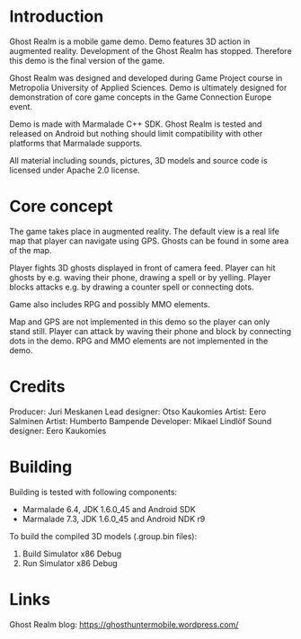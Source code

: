 # Introduction

Ghost Realm is a mobile game demo. Demo features 3D action in augmented reality. Development of the Ghost Realm has stopped. Therefore this demo is the final version of the game.

Ghost Realm was designed and developed during Game Project course in Metropolia University of Applied Sciences. Demo is ultimately designed for demonstration of core game concepts in the Game Connection Europe event.

Demo is made with Marmalade C++ SDK. Ghost Realm is tested and released on Android but nothing should limit compatibility with other platforms that Marmalade supports.

All material including sounds, pictures, 3D models and source code is licensed under Apache 2.0 license.

# Core concept

The game takes place in augmented reality. The default view is a real life map that player can navigate using GPS. Ghosts can be found in some area of the map.

Player fights 3D ghosts displayed in front of camera feed. Player can hit ghosts by e.g. waving their phone, drawing a spell or by yelling. Player blocks attacks e.g. by drawing a counter spell or connecting dots.

Game also includes RPG and possibly MMO elements.

Map and GPS are not implemented in this demo so the player can only stand still. Player can attack by waving their phone and block by connecting dots in the demo. RPG and MMO elements are not implemented in the demo.

# Credits

Producer: Juri Meskanen
Lead designer: Otso Kaukomies
Artist: Eero Salminen
Artist: Humberto Bampende
Developer: Mikael Lindlöf
Sound designer: Eero Kaukomies

# Building

Building is tested with following components:
* Marmalade 6.4, JDK 1.6.0_45 and Android SDK
* Marmalade 7.3, JDK 1.6.0_45 and Android NDK r9

To build the compiled 3D models (.group.bin files):
1. Build Simulator x86 Debug
2. Run Simulator x86 Debug

# Links

Ghost Realm blog: https://ghosthuntermobile.wordpress.com/
